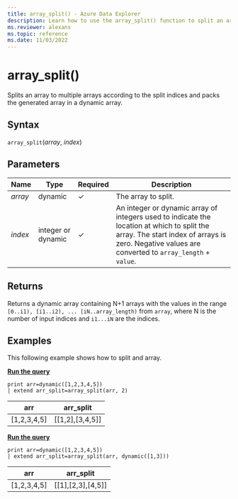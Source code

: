 ```yaml
---
title: array_split() - Azure Data Explorer
description: Learn how to use the array_split() function to split an array into multiple arrays.
ms.reviewer: alexans
ms.topic: reference
ms.date: 11/03/2022
---
```

# array_split()

Splits an array to multiple arrays according to the split indices and packs the generated array in a dynamic array.

## Syntax

`array_split`(*array*, *index*)

## Parameters

| Name | Type | Required | Description |
|--|--|--|--|
| *array*| dynamic | &check; | The array to split.|
| *index* | integer or dynamic | &check;| An integer or dynamic array of integers used to indicate the location at which to split the array. The start index of arrays is zero. Negative values are converted to `array_length` + `value`.|

## Returns

Returns a dynamic array containing N+1 arrays with the values in the range `[0..i1), [i1..i2), ... [iN..array_length)` from `array`, where N is the number of input indices and `i1...iN` are the indices.

## Examples

This following example shows how to split and array.

[**Run the query**](https://dataexplorer.azure.com/clusters/help/databases/Samples?query=H4sIAAAAAAAAAysoyswrUUgsKrJNqcxLzM1M1og21DHSMdYx0TGN1VTg5apRSK0oSc1LAamJLy7IySyxBbISKyFsDSBbR8FIEwDOWprFRwAAAA==)

```kusto
print arr=dynamic([1,2,3,4,5]) 
| extend arr_split=array_split(arr, 2)
```

|arr|arr_split|
|---|---|
|[1,2,3,4,5]|[[1,2],[3,4,5]]|

[**Run the query**](https://dataexplorer.azure.com/clusters/help/databases/Samples?query=H4sIAAAAAAAAAysoyswrUUgsKrJNqcxLzM1M1og21DHSMdYx0TGN1VTg5apRSK0oSc1LAamJLy7IySyxBbISKyFsDSBbRwFJq3GspiYAbluZxFQAAAA=)

```kusto
print arr=dynamic([1,2,3,4,5]) 
| extend arr_split=array_split(arr, dynamic([1,3]))
```

|arr|arr_split|
|---|---|
|[1,2,3,4,5]|[[1],[2,3],[4,5]]|
